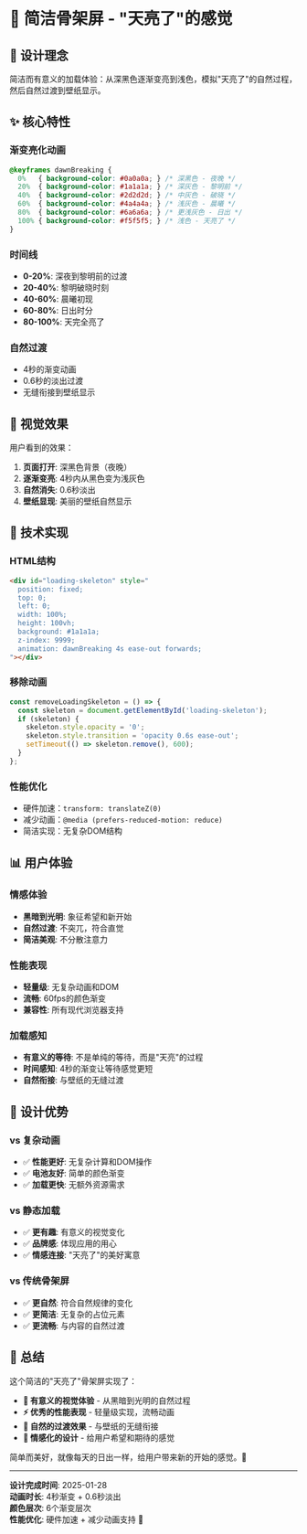 # 🌅 简洁骨架屏 - "天亮了"的感觉

## 🎯 **设计理念**

简洁而有意义的加载体验：从深黑色逐渐变亮到浅色，模拟"天亮了"的自然过程，然后自然过渡到壁纸显示。

## ✨ **核心特性**

### **渐变亮化动画**
```css
@keyframes dawnBreaking {
  0%   { background-color: #0a0a0a; } /* 深黑色 - 夜晚 */
  20%  { background-color: #1a1a1a; } /* 深灰色 - 黎明前 */
  40%  { background-color: #2d2d2d; } /* 中灰色 - 破晓 */
  60%  { background-color: #4a4a4a; } /* 浅灰色 - 晨曦 */
  80%  { background-color: #6a6a6a; } /* 更浅灰色 - 日出 */
  100% { background-color: #f5f5f5; } /* 浅色 - 天亮了 */
}
```

### **时间线**
- **0-20%**: 深夜到黎明前的过渡
- **20-40%**: 黎明破晓时刻
- **40-60%**: 晨曦初现
- **60-80%**: 日出时分
- **80-100%**: 天完全亮了

### **自然过渡**
- 4秒的渐变动画
- 0.6秒的淡出过渡
- 无缝衔接到壁纸显示

## 🎨 **视觉效果**

用户看到的效果：
1. **页面打开**: 深黑色背景（夜晚）
2. **逐渐变亮**: 4秒内从黑色变为浅灰色
3. **自然消失**: 0.6秒淡出
4. **壁纸显现**: 美丽的壁纸自然显示

## 🔧 **技术实现**

### **HTML结构**
```html
<div id="loading-skeleton" style="
  position: fixed;
  top: 0;
  left: 0;
  width: 100%;
  height: 100vh;
  background: #1a1a1a;
  z-index: 9999;
  animation: dawnBreaking 4s ease-out forwards;
"></div>
```

### **移除动画**
```javascript
const removeLoadingSkeleton = () => {
  const skeleton = document.getElementById('loading-skeleton');
  if (skeleton) {
    skeleton.style.opacity = '0';
    skeleton.style.transition = 'opacity 0.6s ease-out';
    setTimeout(() => skeleton.remove(), 600);
  }
};
```

### **性能优化**
- 硬件加速：`transform: translateZ(0)`
- 减少动画：`@media (prefers-reduced-motion: reduce)`
- 简洁实现：无复杂DOM结构

## 📊 **用户体验**

### **情感体验**
- **黑暗到光明**: 象征希望和新开始
- **自然过渡**: 不突兀，符合直觉
- **简洁美观**: 不分散注意力

### **性能表现**
- **轻量级**: 无复杂动画和DOM
- **流畅**: 60fps的颜色渐变
- **兼容性**: 所有现代浏览器支持

### **加载感知**
- **有意义的等待**: 不是单纯的等待，而是"天亮"的过程
- **时间感知**: 4秒的渐变让等待感觉更短
- **自然衔接**: 与壁纸的无缝过渡

## 🎯 **设计优势**

### **vs 复杂动画**
- ✅ **性能更好**: 无复杂计算和DOM操作
- ✅ **电池友好**: 简单的颜色渐变
- ✅ **加载更快**: 无额外资源需求

### **vs 静态加载**
- ✅ **更有趣**: 有意义的视觉变化
- ✅ **品牌感**: 体现应用的用心
- ✅ **情感连接**: "天亮了"的美好寓意

### **vs 传统骨架屏**
- ✅ **更自然**: 符合自然规律的变化
- ✅ **更简洁**: 无复杂的占位元素
- ✅ **更流畅**: 与内容的自然过渡

## 🌟 **总结**

这个简洁的"天亮了"骨架屏实现了：

- **🎨 有意义的视觉体验** - 从黑暗到光明的自然过程
- **⚡ 优秀的性能表现** - 轻量级实现，流畅动画
- **🔄 自然的过渡效果** - 与壁纸的无缝衔接
- **💫 情感化的设计** - 给用户希望和期待的感觉

简单而美好，就像每天的日出一样，给用户带来新的开始的感觉。🌅

---

**设计完成时间**: 2025-01-28  
**动画时长**: 4秒渐变 + 0.6秒淡出  
**颜色层次**: 6个渐变层次  
**性能优化**: 硬件加速 + 减少动画支持 🎯